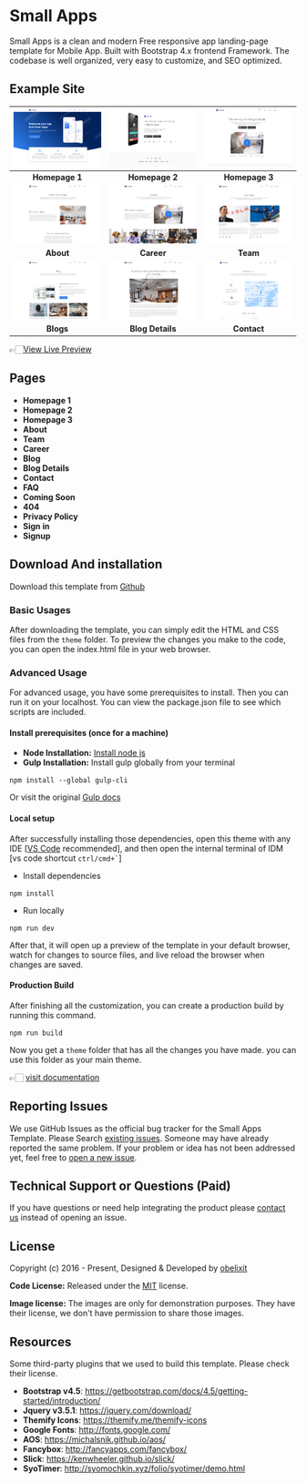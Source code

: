 # Small Apps

Small Apps is a clean and modern Free responsive app landing-page template for Mobile App. Built with Bootstrap 4.x frontend Framework. The codebase is well organized, very easy to customize, and SEO optimized.

<!-- demo -->

## Example Site

|    [![](screenshots/homepage.png)](https://demo.obelixit.com/small-apps/)     |          [![](screenshots/homepage-2.png)](http://localhost:3000/homepage-2.html)          | [![](screenshots/homepage-3.png)](https://demo.obelixit.com/small-apps/homepage-3.html) |
| :---------------------------------------------------------------------------: | :----------------------------------------------------------------------------------------: | :-------------------------------------------------------------------------------------: |
|                                **Homepage 1**                                 |                                       **Homepage 2**                                       |                                     **Homepage 3**                                      |
| [![](screenshots/about.png)](https://demo.obelixit.com/small-apps/about.html) |      [![](screenshots/career.png)](https://demo.obelixit.com/small-apps/career.html)       |       [![](screenshots/team.png)](https://demo.obelixit.com/small-apps/team.html)       |
|                                   **About**                                   |                                         **Career**                                         |                                        **Team**                                         |
| [![](screenshots/blog-r.png)](https://demo.obelixit.com/small-apps/blog.html) | [![](screenshots/blog-details.png)](https://demo.obelixit.com/small-apps/blog-single.html) |    [![](screenshots/contact.png)](https://demo.obelixit.com/small-apps/contact.html)    |
|                                   **Blogs**                                   |                                      **Blog Details**                                      |                                       **Contact**                                       |

👉🏻[View Live Preview](https://mess.obelixit.com/)

<!-- resources -->

## Pages

- **Homepage 1**
- **Homepage 2**
- **Homepage 3**
- **About**
- **Team**
- **Career**
- **Blog**
- **Blog Details**
- **Contact**
- **FAQ**
- **Coming Soon**
- **404**
- **Privacy Policy**
- **Sign in**
- **Signup**

<!-- download -->

## Download And installation

Download this template from [Github](https://github.com/obelixit/small-apps/archive/main.zip)

<!-- installation -->

### Basic Usages

After downloading the template, you can simply edit the HTML and CSS files from the `theme` folder. To preview the changes you make to the code, you can open the index.html file in your web browser.

### Advanced Usage

For advanced usage, you have some prerequisites to install. Then you can run it on your localhost. You can view the package.json file to see which scripts are included.

#### Install prerequisites (once for a machine)

- **Node Installation:** [Install node js](https://nodejs.org/en/download/)
- **Gulp Installation:** Install gulp globally from your terminal

```
npm install --global gulp-cli
```

Or visit the original [Gulp docs](https://gulpjs.com/docs/en/getting-started/quick-start)

#### Local setup

After successfully installing those dependencies, open this theme with any IDE [[VS Code](https://code.visualstudio.com/) recommended], and then open the internal terminal of IDM [vs code shortcut <code>ctrl/cmd+\`</code>]

- Install dependencies

```
npm install
```

- Run locally

```
npm run dev
```

After that, it will open up a preview of the template in your default browser, watch for changes to source files, and live reload the browser when changes are saved.

#### Production Build

After finishing all the customization, you can create a production build by running this command.

```
npm run build
```

Now you get a `theme` folder that has all the changes you have made. you can use this folder as your main theme.

👉🏻 [visit documentation](https://docs.obelixit.com/small-apps/)

<!-- reporting issue -->

## Reporting Issues

We use GitHub Issues as the official bug tracker for the Small Apps Template. Please Search [existing issues](https://github.com/obelixit/small-apps/issues). Someone may have already reported the same problem.
If your problem or idea has not been addressed yet, feel free to [open a new issue](https://github.com/obelixit/small-apps/issues).

<!-- support -->

## Technical Support or Questions (Paid)

If you have questions or need help integrating the product please [contact us](mailto:mehedi@obelixit.com) instead of opening an issue.

<!-- licence -->

## License

Copyright (c) 2016 - Present, Designed & Developed by [obelixit](https://obelixit.com)

**Code License:** Released under the [MIT](https://github.com/obelixit/small-apps/blob/main/LICENSE) license.

**Image license:** The images are only for demonstration purposes. They have their license, we don't have permission to share those images.

<!-- resources -->

## Resources

Some third-party plugins that we used to build this template. Please check their license.

- **Bootstrap v4.5**: <https://getbootstrap.com/docs/4.5/getting-started/introduction/>
- **Jquery v3.5.1**: <https://jquery.com/download/>
- **Themify Icons**: <https://themify.me/themify-icons>
- **Google Fonts**: <http://fonts.google.com/>
- **AOS**: <https://michalsnik.github.io/aos/>
- **Fancybox**: <http://fancyapps.com/fancybox/>
- **Slick**: <https://kenwheeler.github.io/slick/>
- **SyoTimer**: <http://syomochkin.xyz/folio/syotimer/demo.html>
